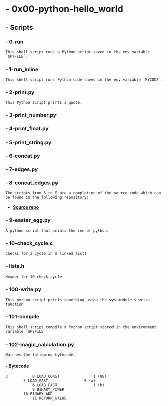 # - 0x00-python-hello_world

## - Scripts

### - 0-run
	This shell script runs a Python script saved in the env variable `$PYFILE`.
### - 1-run_inline
	This shell script runs Python code saved in the env variable `PYCODE`.
### - 2-print.py
	This Python script prints a quote.
### - 3-print_number.py
### - 4-print_float.py
### - 5-print_string.py
### - 6-concat.py
### - 7-edges.py
### - 8-concat_edges.py
	The scripts from 3 to 8 are a completion of the source code which can be found in the following repository:
* **[Source repo](https://github.com/holbertonschool/0x00.py/blob/master)**
### - 9-easter_egg.py
	A python script that prints the zen of python.
### - 10-check_cycle.c
	Checks for a cycle in a linked list!
### - lists.h
	Header for 10-check_cycle
### - 100-write.py
	This python script prints something using the sys module's write function
### - 101-compile
	This shell script compile a Python script stored in the environment variable `$PYFILE`

### - 102-magic_calculation.py
	Matches the following bytecode.
#### - Bytecode
	3           0 LOAD_CONST               1 (98)
		    3 LOAD_FAST                0 (a)
	            6 LOAD_FAST                1 (b)
        	    9 BINARY_POWER
 		    10 BINARY_ADD
	            11 RETURN_VALUE
